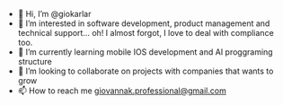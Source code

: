 - 👋 Hi, I’m @giokarlar
- 👀 I’m interested in software development, product management and technical support... oh! I almost forgot, I love to deal with compliance too.
- 🌱 I’m currently learning mobile IOS development and AI proggraming structure
- 💞️ I’m looking to collaborate on projects with companies that wants to grow
- 📫 How to reach me giovannak.professional@gmail.com

<!---
giokarlar/giokarlar is a ✨ special ✨ repository because its `README.md` (this file) appears on your GitHub profile.
You can click the Preview link to take a look at your changes.
--->
